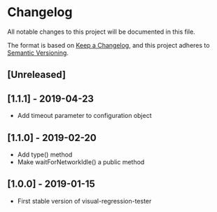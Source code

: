 # Changelog
All notable changes to this project will be documented in this file.

The format is based on [Keep a Changelog](https://keepachangelog.com/en/1.0.0/),
and this project adheres to [Semantic Versioning](https://semver.org/spec/v2.0.0.html).

## [Unreleased]

## [1.1.1] - 2019-04-23
- Add timeout parameter to configuration object 

## [1.1.0] - 2019-02-20
- Add type() method 
- Make waitForNetworkIdle() a public method

## [1.0.0] - 2019-01-15
- First stable version of visual-regression-tester
